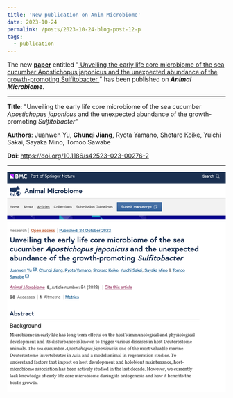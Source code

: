 ```yaml
---
title: 'New publication on Anim Microbiome'
date: 2023-10-24
permalink: /posts/2023-10-24-blog-post-12-p
tags:
  - publication
---
```


The new [**paper**](https://doi.org/10.1186/s42523-023-00276-2) entitled "<ins> 
Unveiling the early life core microbiome of the sea cucumber Apostichopus japonicus and the unexpected abundance of the growth-promoting Sulfitobacter
</ins>" has been published on ***Animal Microbiome***.


---

**Title**: "Unveiling the early life core microbiome of the sea cucumber *Apostichopus japonicus* and the unexpected abundance of the growth-promoting *Sulfitobacter*"

**Authors**: Juanwen Yu, **Chunqi Jiang**, Ryota Yamano, Shotaro Koike, Yuichi Sakai, Sayaka Mino, Tomoo Sawabe 

**Doi**: https://doi.org/10.1186/s42523-023-00276-2

---

<!-- IMG -->

<img src="/images/pub-screencut/pub10.png"  align=center />
